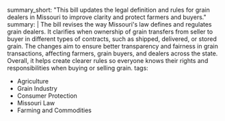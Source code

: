 summary_short: "This bill updates the legal definition and rules for grain dealers in Missouri to improve clarity and protect farmers and buyers."
summary: |
  The bill revises the way Missouri's law defines and regulates grain dealers. It clarifies when ownership of grain transfers from seller to buyer in different types of contracts, such as shipped, delivered, or stored grain. The changes aim to ensure better transparency and fairness in grain transactions, affecting farmers, grain buyers, and dealers across the state. Overall, it helps create clearer rules so everyone knows their rights and responsibilities when buying or selling grain.
tags:
  - Agriculture
  - Grain Industry
  - Consumer Protection
  - Missouri Law
  - Farming and Commodities
